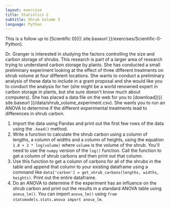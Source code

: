 ```yaml
---
layout: exercise
title: Statistics 2
subtitle: Shrub Volume 3
language: Python
---
```


This is a follow up to [Scientific 0]({{ site.baseurl }}/exercises/Scientific-0-Python).

Dr. Granger is interested in studying the factors controlling the size and
carbon storage of shrubs. This research is part of a larger area of research
trying to understand carbon storage by plants. She has conducted a small
preliminary experiment looking at the effect of three different treatments on
shrub volume at four different locations. She wants to conduct a preliminary
analysis of these data to include in a grant proposal and she would like you to
conduct the analysis for her (she might be a world renowned expert in carbon
storage in plants, but she sure doesn't know much about computers). She has
placed a data file on the web for you to
[download]({{ site.baseurl }}/data/shrub_volume_experiment.csv). She wants you to run an ANOVA to
determine if the different experimental treatments lead to differences in shrub
carbon.

1. Import the data using Pandas and print out the first few rows of the data
   using the `.head()` method.
2. Write a function to calculate the shrub carbon using a column of lengths, a
   column of widths and a column of heights, using the equation                             
     `1.8 + 2 * log(volume)` where `volume` is the volume of the shrub. You'll 
   need to use the `numpy` version of the `log()` function. Call the function to  
   get a column of shrub carbons and then print out that column.
3. Use this function to get a column of carbons for all of the shrubs in the
   table and append that column to your existing dataframe using a command like
   `data['carbon'] = get_shrub_carbons(lengths, widths, heights)`. Print out the
   entire dataframe.
4. Do an ANOVA to determine if the experiment has an influence on the shrub
   carbon and print out the results in a standard ANOVA table using
   `anova_lm()`. You can import `anova_lm()` using `from statsmodels.stats.anova
   import anova_lm`.
